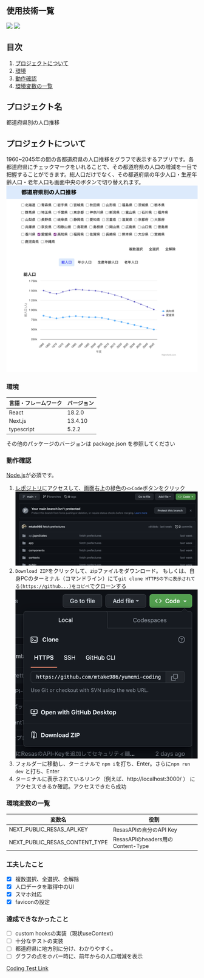 

<div id="top"></div>

## 使用技術一覧

<p style="display: inline">
  <img src="https://img.shields.io/badge/-Next.js-000000.svg?logo=next.js&style=for-the-badge">
  <img src="https://img.shields.io/badge/-React-20232A?style=for-the-badge&logo=react&logoColor=61DAFB">
</p>

## 目次

1. [プロジェクトについて](#プロジェクトについて)
2. [環境](#環境)
3. [動作確認](#動作確認)
4. [環境変数の一覧](#環境変数の一覧)

## プロジェクト名

都道府県別の人口推移

<!-- プロジェクトについて -->

## プロジェクトについて

1960~2045年の間の各都道府県の人口推移をグラフで表示するアプリです。各都道府県にチェックマークをいれることで、その都道府県の人口の増減を一目で把握することができます。総人口だけでなく、その都道府県の年少人口・生産年齢人口・老年人口も画面中央のボタンで切り替えれます。
![アプリ画面](./public/images/appHomePage.png "アプリ画面")
<!-- <p align="right">(<a href="#top">トップへ</a>)</p> -->

### 環境

<!-- 言語、フレームワーク、ミドルウェア、インフラの一覧とバージョンを記載 -->

| 言語・フレームワーク      | バージョン   |
| --------------------- | ---------- |
| React                 | 18.2.0     |
| Next.js               | 13.4.10    |
| typescript            | 5.2.2      |

その他のパッケージのバージョンは package.json を参照してください

### 動作確認

[Node.js](https://nodejs.org/en)が必須です。

1. [レポジトリ](https://github.com/mtake986/yumemi-coding-test)にアクセスして、画面右上の緑色の`<>Code`ボタンをクリック
![緑色のCodeボタン](./public/images/greenCodeBtn.png "緑色のCodeボタン")
2. `Download ZIP`をクリックして、zipファイルをダウンロード。
もしくは、自身PCのターミナル（コマンドライン）にて`git clone HTTPSの下に表示されてる(https://github...)をコピペ`でクローンする
![緑色のCodeボタンをクリックした後](./public/images/afterCodeBtnClicked.png "緑色のCodeボタンをクリックした後")
3. フォルダーに移動し、ターミナルで `npm i`を打ち、Enter。さらに`npm run dev` と打ち、Enter
4. ターミナルに表示されているリンク（例えば、http://localhost:3000/ ） にアクセスできるか確認。アクセスできたら成功

### 環境変数の一覧

| 変数名                  | 役割                                       |
| ---------------------- | ----------------------------------------- |
| NEXT_PUBLIC_RESAS_API_KEY         | ResasAPIの自分のAPI Key　           　　|
| NEXT_PUBLIC_RESAS_CONTENT_TYPE    | ResasAPIのheaders用のContent-Type　　　 | 

### 工夫したこと
- [x] 複数選択、全選択、全解除
- [x] 人口データを取得中のUI
- [x] スマホ対応
- [x] faviconの設定

### 達成できなかったこと
- [ ] custom hooksの実装（現状useContext）
- [ ] 十分なテストの実装
- [ ] 都道府県に地方別に分け、わかりやすく。
- [ ] グラフの点をホバー時に、前年からの人口増減を表示

[Coding Test Link](https://yumemi.notion.site/0e9ef27b55704d7882aab55cc86c999d)
